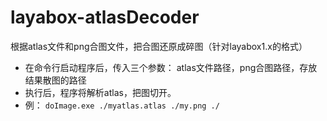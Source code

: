 # layabox-atlasDecoder
根据atlas文件和png合图文件，把合图还原成碎图（针对layabox1.x的格式）
- 在命令行启动程序后，传入三个参数： atlas文件路径，png合图路径，存放结果散图的路径
- 执行后，程序将解析atlas，把图切开。
- 例： `doImage.exe ./myatlas.atlas ./my.png ./`
